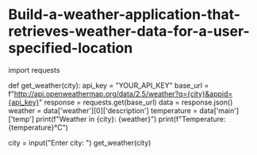 # Build-a-weather-application-that-retrieves-weather-data-for-a-user-specified-location
import requests

def get_weather(city):
    api_key = "YOUR_API_KEY"
    base_url = f"http://api.openweathermap.org/data/2.5/weather?q={city}&appid={api_key}"
    response = requests.get(base_url)
    data = response.json()
    weather = data['weather'][0]['description']
    temperature = data['main']['temp']
    print(f"Weather in {city}: {weather}")
    print(f"Temperature: {temperature}°C")

city = input("Enter city: ")
get_weather(city)

